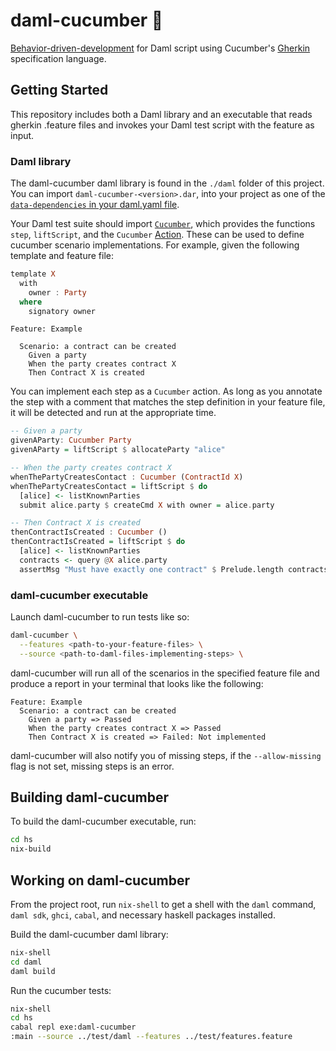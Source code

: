# daml-cucumber 🥒

[Behavior-driven-development](https://cucumber.io/docs/bdd/) for Daml script using Cucumber's [Gherkin](https://cucumber.io/docs/gherkin/reference/) specification language.

## Getting Started

This repository includes both a Daml library and an executable that reads gherkin .feature files and invokes your Daml test script with the feature as input.

### Daml library

The daml-cucumber daml library is found in the `./daml` folder of this project. You can import `daml-cucumber-<version>.dar`, into your project as one of the [`data-dependencies` in your daml.yaml file](https://docs.daml.com/tools/assistant-build.html#add-a-package-to-a-multi-package-configuration).

Your Daml test suite should import [`Cucumber`](./daml/Cucumber.daml), which provides the functions `step`, `liftScript`, and the `Cucumber` [Action](https://docs.daml.com/daml/intro/5_Restrictions.html#actions-and-do-blocks). These can be used to define cucumber scenario implementations. For example, given the following template and feature file:

```haskell
template X
  with
    owner : Party
  where
    signatory owner
```

```cucumber
Feature: Example

  Scenario: a contract can be created
    Given a party
    When the party creates contract X
    Then Contract X is created
```

You can implement each step as a `Cucumber` action. As long as you annotate the step with a comment that matches the step definition in your feature file, it will be detected and run at the appropriate time.

```haskell
-- Given a party
givenAParty: Cucumber Party
givenAParty = liftScript $ allocateParty "alice"

-- When the party creates contract X
whenThePartyCreatesContact : Cucumber (ContractId X)
whenThePartyCreatesContact = liftScript $ do
  [alice] <- listKnownParties
  submit alice.party $ createCmd X with owner = alice.party

-- Then Contract X is created
thenContractIsCreated : Cucumber ()
thenContractIsCreated = liftScript $ do
  [alice] <- listKnownParties
  contracts <- query @X alice.party
  assertMsg "Must have exactly one contract" $ Prelude.length contracts == 1
```

### daml-cucumber executable

Launch daml-cucumber to run tests like so:

```bash
daml-cucumber \
  --features <path-to-your-feature-files> \
  --source <path-to-daml-files-implementing-steps> \
  ```

daml-cucumber will run all of the scenarios in the specified feature file and produce a report in your terminal that looks like the following:

```
Feature: Example
  Scenario: a contract can be created
    Given a party => Passed
    When the party creates contract X => Passed
    Then Contract X is created => Failed: Not implemented
```

daml-cucumber will also notify you of missing steps, if the `--allow-missing` flag is not set, missing steps is an error.

## Building daml-cucumber

To build the daml-cucumber executable, run:

```bash
cd hs
nix-build
```

## Working on daml-cucumber

From the project root, run `nix-shell` to get a shell with the `daml` command, `daml sdk`, `ghci`, `cabal`, and necessary haskell packages installed.

Build the daml-cucumber daml library:

```bash
nix-shell
cd daml
daml build
```

Run the cucumber tests:

```bash
nix-shell
cd hs
cabal repl exe:daml-cucumber
:main --source ../test/daml --features ../test/features.feature
```

